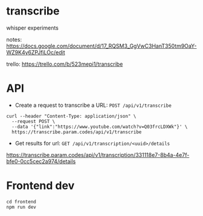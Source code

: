 # transcribe

whisper experiments

notes: https://docs.google.com/document/d/17_RQSM3_GgVwC3HanT350tm9OaY-WZ9K4y6ZPJfiLOc/edit

trello: https://trello.com/b/523mepi1/transcribe

# API

* Create a request to transcribe a URL: `POST /api/v1/transcribe`
```
curl --header "Content-Type: application/json" \
  --request POST \
  --data '{"link":"https://www.youtube.com/watch?v=Q03frcLDXWk"}' \
  https://transcribe.param.codes/api/v1/transcribe
```

* Get results for url: `GET /api/v1/transcription/<uuid>/details`

https://transcribe.param.codes/api/v1/transcription/331118e7-8b4a-4e7f-bfe0-0cc5cec2a974/details


# Frontend dev

```
cd frontend
npm run dev
```
